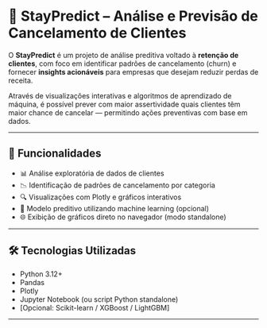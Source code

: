 # 🧠 StayPredict – Análise e Previsão de Cancelamento de Clientes

O **StayPredict** é um projeto de análise preditiva voltado à **retenção de clientes**, com foco em identificar padrões de cancelamento (churn) e fornecer **insights acionáveis** para empresas que desejam reduzir perdas de receita.

Através de visualizações interativas e algoritmos de aprendizado de máquina, é possível prever com maior assertividade quais clientes têm maior chance de cancelar — permitindo ações preventivas com base em dados.

---

## 🚀 Funcionalidades

- 📊 Análise exploratória de dados de clientes
- 📉 Identificação de padrões de cancelamento por categoria
- 🔍 Visualizações com Plotly e gráficos interativos
- 🧠 Modelo preditivo utilizando machine learning (opcional)
- 🌐 Exibição de gráficos direto no navegador (modo standalone)

---

## 🛠 Tecnologias Utilizadas

- Python 3.12+
- Pandas
- Plotly
- Jupyter Notebook (ou script Python standalone)
- [Opcional: Scikit-learn / XGBoost / LightGBM]

---

